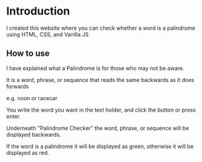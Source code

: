 # Introduction

I created this website where you can check whether a word is a palindrome using HTML, CSS, and Vanilla JS

## How to use

I have explained what a Palindrome is for those who may not be aware.

It is a word, phrase, or sequence that reads the same backwards as it does forwards

e.g. noon or racecar

You write the word you want in the text holder, and click the button or press enter.

Underneath "Palindrome Checker" the word, phrase, or sequence will be displayed backwards.

If the word is a palindrome it will be displayed as green, otherwise it will be displayed as red.
